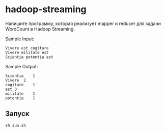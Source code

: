 # hadoop-streaming
Напишите программу, которая реализует mapper и reducer для задачи WordCount в Hadoop Streaming.

Sample Input:

```
Vivere est cogitare
Vivere militate est
Scientia potentia est
```

Sample Output:

```
Scientia	1
Vivere	2
cogitare	1
est	3
militate	1
potentia	1
```

## Запуск
```
sh sun.sh
```
